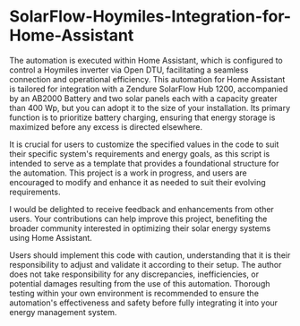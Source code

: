 # SolarFlow-Hoymiles-Integration-for-Home-Assistant
The automation is executed within Home Assistant, which is configured to control a Hoymiles inverter via Open DTU, facilitating a seamless connection and operational efficiency. 
This automation for Home Assistant is tailored for integration with a Zendure SolarFlow Hub 1200, accompanied by an AB2000 Battery and two solar panels each with a capacity greater than 400 Wp, but you can adopt it to the size of your installation. Its primary function is to prioritize battery charging, ensuring that energy storage is maximized before any excess is directed elsewhere. 

It is crucial for users to customize the specified values in the code to suit their specific system's requirements and energy goals, as this script is intended to serve as a template that provides a foundational structure for the automation. This project is a work in progress, and users are encouraged to modify and enhance it as needed to suit their evolving requirements. 

I would be delighted to receive feedback and enhancements from other users. Your contributions can help improve this project, benefiting the broader community interested in optimizing their solar energy systems using Home Assistant.

Users should implement this code with caution, understanding that it is their responsibility to adjust and validate it according to their setup. The author does not take responsibility for any discrepancies, inefficiencies, or potential damages resulting from the use of this automation. Thorough testing within your own environment is recommended to ensure the automation's effectiveness and safety before fully integrating it into your energy management system.
